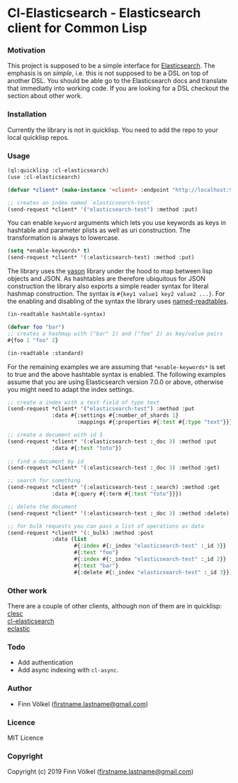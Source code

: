 # Cl-Elasticsearch - Elasticsearch client for Common Lisp

### Motivation

This project is supposed to be a simple interface for 
[Elasticsearch](https://www.elastic.co/products/elasticsearch). 
The emphasis is on *simple*, i.e. this is not supposed to be a DSL on top of 
another DSL. You should be able go to the Elasticsearch docs and translate
that immediatly into working code. If you are looking for a DSL checkout
the section about other work.

### Installation

Currently the library is not in quicklisp. You need to add the repo to your 
local quicklisp repos.

### Usage

```cl
(ql:quicklisp :cl-elasticsearch)
(use :cl-elasticsearch)

(defvar *client* (make-instance '<client> :endpoint "http://localhost:9200"))

;; creates an index named `elasticsearch-test`
(send-request *client* '("elasticsearch-test") :method :put)
```
You can enable `keyword` arguments which lets you use keywords as keys in 
hashtable and parameter plists as well as uri construction. 
The transformation is always to lowercase.

```cl
(setq *enable-keywords* t)
(send-request *client* '(:elasticsearch-test) :method :put)
```
The library uses the [yason](https://github.com/phmarek/yason) library under 
the hood to map between lisp objects and JSON. As hashtables are therefore 
ubiquitous for JSON construction the library also exports a simple reader syntax
for literal hashmap construction. The syntax is `#{key1 value1 key2 value2 ...}`.
For the enabling and disabling of the syntax the library uses 
[named-readtables](https://github.com/melisgl/named-readtables).

```cl
(in-readtable hashtable-syntax)

(defvar foo "bar")
;; creates a hashmap with ("bar" 1) and ("foo" 2) as key/value pairs
#{foo 1 "foo" 2}

(in-readtable :standard)
```
For the remaining examples we are assuming that `*enable-keywords*` is set to
true and the above hashtable syntax is enabled. The following examples
assume that you are using Elasticsearch version 7.0.0 or above,
otherwise you might need to adapt the index settings.

```cl
;; create a index with a test field of type text
(send-request *client* '("elasticsearch-test") :method :put 
              :data #{:settings #{:number_of_shards 1}
                      :mappings #{:properties #{:test #{:type "text"}}}})

;; create a document with id 3
(send-request *client* '(:elasticsearch-test :_doc 3) :method :put
              :data #{:test "toto"})
              
;; find a document by id
(send-request *client* '(:elasticsearch-test :_doc 3) :method :get)

;; search for something
(send-request *client* '(:elasticsearch-test :_search) :method :get
              :data #{:query #{:term #{:test "toto"}}})

;; delete the document
(send-request *client* '(:elasticsearch-test :_doc 3) :method :delete)

;; for bulk requests you can pass a list of operations as data
(send-request *client* '(:_bulk) :method :post
              :data (list
                     #{:index #{:_index "elasticsearch-test" :_id 3}}
                     #{:test "foo"}
                     #{:index #{:_index "elasticsearch-test" :_id 2}}
                     #{:test "bar"}
                     #{:delete #{:_index "elasticsearch-test" :_id 3}}))
```

### Other work

There are a couple of other clients, although non of them are in quicklisp:  
[clesc](https://github.com/own-pt/clesc)  
[cl-elasticsearch](https://github.com/kraison/cl-elasticsearch)  
[eclastic](https://github.com/gschjetne/eclastic)  

### Todo

- Add authentication
- Add async indexing with `cl-async`.

### Author

* Finn Völkel (firstname.lastname@gmail.com)

### Licence

MIT Licence

### Copyright

Copyright (c) 2019 Finn Völkel (firstname.lastname@gmail.com)
